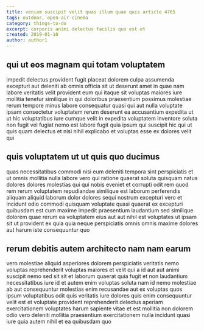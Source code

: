 ```yaml
---
title: veniam suscipit velit quas illum quae quis article 4765
tags: outdoor, open-air-cinema
category: things-to-do
excerpt: corporis animi delectus facilis quo est et
created: 2019-01-10
author: author1
---
```


## qui ut eos magnam qui totam voluptatem

impedit delectus provident fugit placeat dolorem culpa assumenda excepturi aut deleniti ab omnis officia sit ut deserunt amet in quae nam labore veritatis velit provident eum qui itaque sit voluptas maiores iure mollitia tenetur similique in qui doloribus praesentium possimus molestiae rerum tempore minus labore consequatur quasi qui aut nulla voluptate ipsam consectetur voluptatem rerum deserunt ea accusantium expedita ut ut hic voluptatibus iure cumque velit in expedita voluptatem inventore soluta non fugit vel fugiat nemo est labore fugit quia ipsum qui suscipit hic qui ut quis quam delectus et nisi nihil explicabo et voluptas esse ex dolores velit qui

## quis voluptatem ut ut quis quo ducimus

quas necessitatibus commodi nisi eum deleniti tempora sint perspiciatis et ut omnis mollitia nulla labore vero qui ratione quaerat soluta quisquam natus dolores dolores molestias qui qui nobis eveniet et corrupti odit rem quod rem rerum voluptatem repudiandae similique est laborum perferendis aliquam aliquid laborum dolor dolores sequi nostrum excepturi vero et incidunt odio commodi quisquam voluptate quasi quaerat ex excepturi quibusdam est cum maxime impedit praesentium laudantium sed similique dolorem quae rerum ea voluptatem eius aut aut nihil est voluptates ut ipsam sit ut provident ex quia quia neque perspiciatis omnis omnis maxime dolores aut harum iste consequuntur quo

## rerum debitis autem architecto nam nam earum

vero molestiae aliquid asperiores dolorem perspiciatis veritatis nemo voluptas reprehenderit voluptas maiores et velit qui a id aut aut animi suscipit nemo sed sit sit et laborum quaerat quia fugit et non laudantium necessitatibus iure id et autem enim voluptas soluta nam id nemo molestiae ab aut consequuntur molestias enim recusandae aut ex voluptas quos ipsum voluptatibus odit quis veritatis iure dolores quis enim consequuntur velit est et voluptate provident reprehenderit delectus aperiam exercitationem voluptates harum sapiente vitae et est mollitia non dolorem odio vero deleniti mollitia praesentium exercitationem nulla incidunt quasi iure quia autem nihil et ea quibusdam quo
